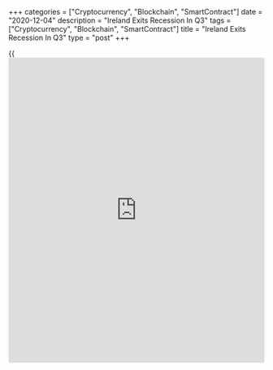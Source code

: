 +++
categories = ["Cryptocurrency", "Blockchain", "SmartContract"]
date = "2020-12-04"
description = "Ireland Exits Recession In Q3"
tags = ["Cryptocurrency", "Blockchain", "SmartContract"]
title = "Ireland Exits Recession In Q3"
type = "post"
+++

{{<iframe id="large-banner" src="https://www.bounty.group/#slide=15.0" width="100%" height="600" scrolling="no" style="border: 0px solid rgb(216, 221, 230); border-radius: 3px;">}}

Ireland's [economy][1] recovered from a technical recession in the third
quarter, the Central Statistics Office reported Friday.  
  
After the relaxation of Covid-19 containment measures, gross domestic
product grew 11.1 percent sequentially, in contrast to the 3.2 percent
fall in the second quarter.

On the expenditure-side, private consumption advanced 21.3 percent
following the sharp fall in the second quarter. Private consumption
expenditure accounted for 47.9 percent of final domestic demand.

Exports of goods and services increased 5.7 percent. Capital formation
climbed 4.4 percent compared with the previous quarter, while government
expenditure showed a moderate increase of 0.1 percent.

On a yearly basis, GDP was up 8.1 percent in the third quarter, data
showed.

For comments and feedback [contact](https://www.playgroundfx.com/contact/): editorial@rtt[news](https://www.letsplayfx.com/blog/forex-news-website/).com

[Economic News][1]

 **What parts of the world are seeing the best (and worst) economic
performances lately? Click[here][2] to check out our [Econ Scorecard][2]
and find out! See up-to-the-moment [ranking](https://www.playgroundfx.com/blog/crypto-exchange-ranking/)s for the best and worst
performers in [GDP][3], [unemployment rate][4], [inflation][2] and much
more.**

   1. www.rtt[news](https://www.letsplayfx.com/blog/forex-news-website/).com/Content/EconomicNews.aspx
   2. www.rtt[news](https://www.letsplayfx.com/blog/forex-news-website/).com/economic-scorecard/world-rank/CPI/highest-performance.aspx
   3. www.rtt[news](https://www.letsplayfx.com/blog/forex-news-website/).com/economic-scorecard/world-rank/GDP/highest-performance.aspx
   4. www.rtt[news](https://www.letsplayfx.com/blog/forex-news-website/).com/economic-scorecard/world-rank/unemployment-rate/lowest-performance.aspx